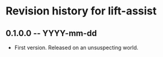 # Revision history for lift-assist

## 0.1.0.0 -- YYYY-mm-dd

* First version. Released on an unsuspecting world.
